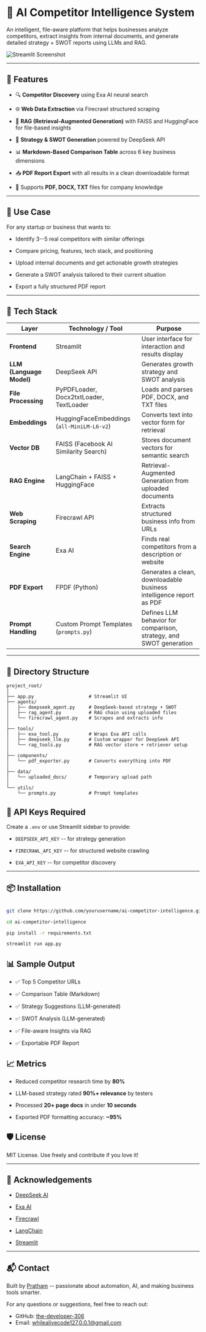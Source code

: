 # 🧠 AI Competitor Intelligence System

An intelligent, file-aware platform that helps businesses analyze competitors, extract insights from internal documents, and generate detailed strategy + SWOT reports using LLMs and RAG.

![Streamlit Screenshot](./assets/app_screenshot.png) <!-- optional screenshot -->

---

## 🚀 Features

- 🔍 **Competitor Discovery** using Exa AI neural search

- 🌐 **Web Data Extraction** via Firecrawl structured scraping

- 📄 **RAG (Retrieval-Augmented Generation)** with FAISS and HuggingFace for file-based insights

- 🧠 **Strategy & SWOT Generation** powered by DeepSeek API

- 📊 **Markdown-Based Comparison Table** across 6 key business dimensions

- 📥 **PDF Report Export** with all results in a clean downloadable format

- 📂 Supports **PDF, DOCX, TXT** files for company knowledge

---

## 🎯 Use Case

For any startup or business that wants to:

- Identify 3--5 real competitors with similar offerings

- Compare pricing, features, tech stack, and positioning

- Upload internal documents and get actionable growth strategies

- Generate a SWOT analysis tailored to their current situation

- Export a fully structured PDF report

---

## 🧩 Tech Stack

| **Layer** | **Technology / Tool** | **Purpose** |
| --- | --- | --- |
| **Frontend** | Streamlit | User interface for interaction and results display |
| **LLM (Language Model)** | DeepSeek API | Generates growth strategy and SWOT analysis |
| **File Processing** | PyPDFLoader, Docx2txtLoader, TextLoader | Loads and parses PDF, DOCX, and TXT files |
| **Embeddings** | HuggingFaceEmbeddings (`all-MiniLM-L6-v2`) | Converts text into vector form for retrieval |
| **Vector DB** | FAISS (Facebook AI Similarity Search) | Stores document vectors for semantic search |
| **RAG Engine** | LangChain + FAISS + HuggingFace | Retrieval-Augmented Generation from uploaded documents |
| **Web Scraping** | Firecrawl API | Extracts structured business info from URLs |
| **Search Engine** | Exa AI | Finds real competitors from a description or website |
| **PDF Export** | FPDF (Python) | Generates a clean, downloadable business intelligence report as PDF |
| **Prompt Handling** | Custom Prompt Templates (`prompts.py`) | Defines LLM behavior for comparison, strategy, and SWOT generation |
---

## 📁 Directory Structure

```
project_root/
│
├── app.py                    # Streamlit UI
├── agents/
│   ├── deepseek_agent.py     # DeepSeek-based strategy + SWOT
│   ├── rag_agent.py          # RAG chain using uploaded files
│   └── firecrawl_agent.py    # Scrapes and extracts info
│
├── tools/
│   ├── exa_tool.py           # Wraps Exa API calls
│   ├── deepseek_llm.py       # Custom wrapper for DeepSeek API
│   └── rag_tools.py          # RAG vector store + retriever setup
│
├── components/
│   └── pdf_exporter.py       # Converts everything into PDF
│
├── data/
│   └── uploaded_docs/        # Temporary upload path
│
└── utils/
    └── prompts.py            # Prompt templates

```
## 🔑 API Keys Required

Create a `.env` or use Streamlit sidebar to provide:

- `DEEPSEEK_API_KEY` -- for strategy generation

- `FIRECRAWL_API_KEY` -- for structured website crawling

- `EXA_API_KEY` -- for competitor discovery

---

## 📦 Installation

```bash

git clone https://github.com/yourusername/ai-competitor-intelligence.git

cd ai-competitor-intelligence

pip install -r requirements.txt

streamlit run app.py

```

📊 Sample Output
----------------

-   ✅ Top 5 Competitor URLs

-   ✅ Comparison Table (Markdown)

-   ✅ Strategy Suggestions (LLM-generated)

-   ✅ SWOT Analysis (LLM-generated)

-   ✅ File-aware Insights via RAG

-   ✅ Exportable PDF Report

📈 Metrics
----------

-   Reduced competitor research time by **80%**

-   LLM-based strategy rated **90%+ relevance** by testers

-   Processed **20+ page docs** in under **10 seconds**

-   Exported PDF formatting accuracy: **~95%**

🛡️ License
-----------

MIT License. Use freely and contribute if you love it!

* * * * *

🙌 Acknowledgements
-------------------

-   [DeepSeek AI](https://deepseek.com)

-   [Exa AI](https://exa.ai)

-   [Firecrawl](https://firecrawl.dev)

-   [LangChain](https://python.langchain.com/)

-   [Streamlit](https://streamlit.io)

* * * * *

📬 Contact
----------

Built by [Pratham](https://www.linkedin.com/in/pratham-yourname) -- passionate about automation, AI, and making business tools smarter.

For any questions or suggestions, feel free to reach out:

- GitHub: [the-developer-306](https://github.com/the-developer-306)
- Email: [whilealivecode127.0.0.1@gmail.com](mailto:whilealivecode127.0.0.1@gmail.com)